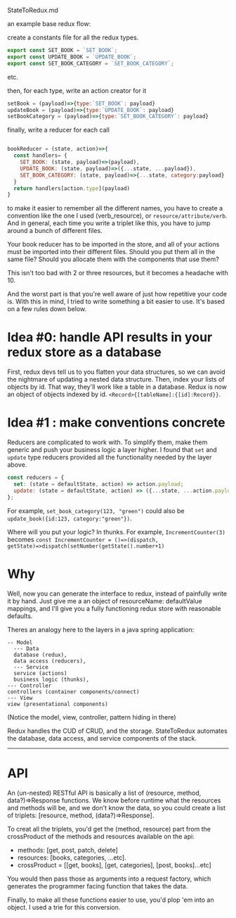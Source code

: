 StateToRedux.md

an example base redux flow:

create a constants file for all the redux types.

```js
export const SET_BOOK = `SET_BOOK`;
export const UPDATE_BOOK = `UPDATE_BOOK`;
export const SET_BOOK_CATEGORY = `SET_BOOK_CATEGORY`;
```

etc.

then, for each type, write an action creator for it

```js
setBook = (payload)=>{type:`SET_BOOK`: payload}
updateBook = (payload)=>{type:`UPDATE_BOOK`: payload}
setBookCategory = (payload)=>{type:`SET_BOOK_CATEGORY`: payload}
```

finally, write a reducer for each call

```js

bookReducer = (state, action)=>{
  const handlers= {
    SET_BOOK: (state, payload)=>(payload),
    UPDATE_BOOK: (state, payload)=>({...state, ...payload}),
    SET_BOOK_CATEGORY: (state, payload)=>{...state, category:payload}
  }
  return handlers[action.type](payload)
}
```

to make it easier to remember all the different names, you have to create a
convention like the one I used (verb_resource), or `resource/attribute/verb`.
And in general, each time you write a triplet like this, you have to jump around
a bunch of different files.

Your book reducer has to be imported in the store, and all of your actions must
be imported into their different files. Should you put them all in the same
file? Should you allocate them with the components that use them?

This isn't too bad with 2 or three resources, but it becomes a headache with 10.

And the worst part is that you're well aware of just how repetitive your code is.
With this in mind, I tried to write something a bit easier to use. It's based on a few rules down below.

# Idea #0: handle API results in your redux store as a database

First, redux devs tell us to you flatten your data structures, so we can avoid the nightmare of updating a nested data structure. Then, index your lists of objects by
id. That way, they'll work like a table in a database. Redux is now an object of
objects indexed by id. `<Record>{[tableName]:{[id]:Record}}`.

# Idea #1 : make conventions concrete

Reducers are complicated to work with. To simplify them, make them generic and
push your business logic a layer higher. I found that `set` and `update` type
reducers provided all the functionality needed by the layer above.

```js
const reducers = {
  set: (state = defaultState, action) => action.payload;
  update: (state = defaultState, action) => ({...state, ...action.payload});
};
```

For example,
`set_book_category(123, "green")` could also be `update_book({id:123, category:"green"})`.

Where will you put your logic? In thunks. For example, `IncrementCounter(3)` becomes
`const IncrementCounter = ()=>(dispatch, getState)=>dispatch(setNumber(getState().number+1)`

# Why

Well, now you can generate the interface to redux, instead of painfully write it by hand.
Just give me a an object of resourceName: defaultValue mappings, and I'll give you a fully
functioning redux store with reasonable defaults.

Theres an analogy here to the layers in a java spring application:

```
-- Model
  --- Data
  database (redux),
  data access (reducers),
  --- Service
  service (actions)
  business logic (thunks),
--- Controller
controllers (container components/connect)
--- View
view (presentational components)
```

(Notice the model, view, controller, pattern hiding in there)

Redux handles the CUD of CRUD, and the storage. StateToRedux automates the database, data access, and service components of the stack.

<!-- # Examples -->

<!-- ```js
export const {actions, reducers }= fromStateMap({book:{}, category:{}, userHistory:{}})

``` -->

---

# API

An (un-nested) RESTful API is basically a list of (resource, method,
data?)=>Response functions. We know before runtime what the resources and
methods will be, and we don't know the data, so you could create a list of
triplets: [resource, method, (data?)=>Response].

To creat all the triplets, you'd get the (method, resource) part from the
crossProduct of the methods and resources available on the api:

- methods: [get, post, patch, delete]
- resources: [books, categories, ...etc].
- crossProduct = [[get, books], [get, categories], [post, books]...etc]

You would then pass those as arguments into a request factory, which generates
the programmer facing function that takes the data.

Finally, to make all these functions easier to use, you'd plop 'em into an
object. I used a trie for this conversion.
